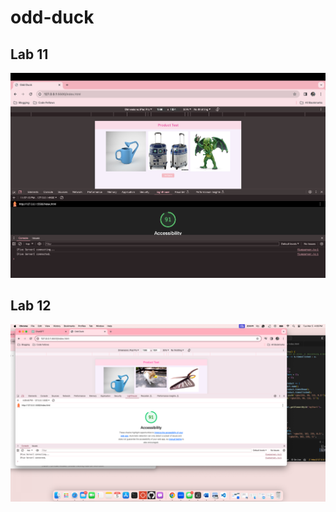 # odd-duck

## Lab 11
![Lighthouse 1](/Img/lighthouse-lab11.png)

## Lab 12
![Lighthouse 2](/Img/lighthouse-lab12.png) 